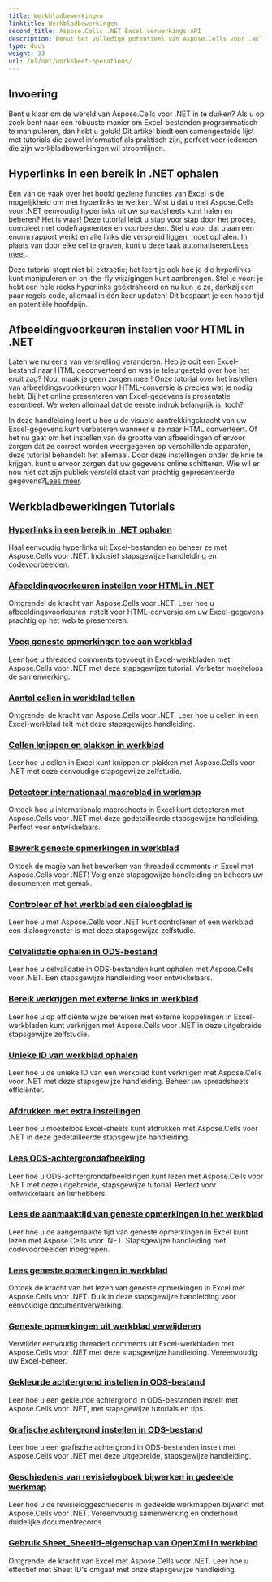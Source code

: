 ```yaml
---
title: Werkbladbewerkingen
linktitle: Werkbladbewerkingen
second_title: Aspose.Cells .NET Excel-verwerkings-API
description: Benut het volledige potentieel van Aspose.Cells voor .NET met deze praktische tutorials over werkbladbewerkingen en het verbeteren van uw Excel-bestanden.
type: docs
weight: 33
url: /nl/net/worksheet-operations/
---
```

## Invoering

Bent u klaar om de wereld van Aspose.Cells voor .NET in te duiken? Als u op zoek bent naar een robuuste manier om Excel-bestanden programmatisch te manipuleren, dan hebt u geluk! Dit artikel biedt een samengestelde lijst met tutorials die zowel informatief als praktisch zijn, perfect voor iedereen die zijn werkbladbewerkingen wil stroomlijnen.

## Hyperlinks in een bereik in .NET ophalen

 Een van de vaak over het hoofd geziene functies van Excel is de mogelijkheid om met hyperlinks te werken. Wist u dat u met Aspose.Cells voor .NET eenvoudig hyperlinks uit uw spreadsheets kunt halen en beheren? Het is waar! Deze tutorial leidt u stap voor stap door het proces, compleet met codefragmenten en voorbeelden. Stel u voor dat u aan een enorm rapport werkt en alle links die verspreid liggen, moet ophalen. In plaats van door elke cel te graven, kunt u deze taak automatiseren.[Lees meer](./get-hyperlinks-in-a-range/).

Deze tutorial stopt niet bij extractie; het leert je ook hoe je die hyperlinks kunt manipuleren en on-the-fly wijzigingen kunt aanbrengen. Stel je voor: je hebt een hele reeks hyperlinks geëxtraheerd en nu kun je ze, dankzij een paar regels code, allemaal in één keer updaten! Dit bespaart je een hoop tijd en potentiële hoofdpijn.

## Afbeeldingvoorkeuren instellen voor HTML in .NET

Laten we nu eens van versnelling veranderen. Heb je ooit een Excel-bestand naar HTML geconverteerd en was je teleurgesteld over hoe het eruit zag? Nou, maak je geen zorgen meer! Onze tutorial over het instellen van afbeeldingsvoorkeuren voor HTML-conversie is precies wat je nodig hebt. Bij het online presenteren van Excel-gegevens is presentatie essentieel. We weten allemaal dat de eerste indruk belangrijk is, toch?

In deze handleiding leert u hoe u de visuele aantrekkingskracht van uw Excel-gegevens kunt verbeteren wanneer u ze naar HTML converteert. Of het nu gaat om het instellen van de grootte van afbeeldingen of ervoor zorgen dat ze correct worden weergegeven op verschillende apparaten, deze tutorial behandelt het allemaal. Door deze instellingen onder de knie te krijgen, kunt u ervoor zorgen dat uw gegevens online schitteren. Wie wil er nou niet dat zijn publiek versteld staat van prachtig gepresenteerde gegevens?[Lees meer](./setting-image-preferences-for-html/).

## Werkbladbewerkingen Tutorials
### [Hyperlinks in een bereik in .NET ophalen](./get-hyperlinks-in-a-range/)
Haal eenvoudig hyperlinks uit Excel-bestanden en beheer ze met Aspose.Cells voor .NET. Inclusief stapsgewijze handleiding en codevoorbeelden.
### [Afbeeldingvoorkeuren instellen voor HTML in .NET](./setting-image-preferences-for-html/)
Ontgrendel de kracht van Aspose.Cells voor .NET. Leer hoe u afbeeldingsvoorkeuren instelt voor HTML-conversie om uw Excel-gegevens prachtig op het web te presenteren.
### [Voeg geneste opmerkingen toe aan werkblad](./add-threaded-comments/)
Leer hoe u threaded comments toevoegt in Excel-werkbladen met Aspose.Cells voor .NET met deze stapsgewijze tutorial. Verbeter moeiteloos de samenwerking.
### [Aantal cellen in werkblad tellen](./count-cells/)
Ontgrendel de kracht van Aspose.Cells voor .NET. Leer hoe u cellen in een Excel-werkblad telt met deze stapsgewijze handleiding.
### [Cellen knippen en plakken in werkblad](./cut-and-paste-cells/)
Leer hoe u cellen in Excel kunt knippen en plakken met Aspose.Cells voor .NET met deze eenvoudige stapsgewijze zelfstudie.
### [Detecteer internationaal macroblad in werkmap](./detect-international-macro-sheet/)
Ontdek hoe u internationale macrosheets in Excel kunt detecteren met Aspose.Cells voor .NET met deze gedetailleerde stapsgewijze handleiding. Perfect voor ontwikkelaars.
### [Bewerk geneste opmerkingen in werkblad](./edit-threaded-comments/)
Ontdek de magie van het bewerken van threaded comments in Excel met Aspose.Cells voor .NET! Volg onze stapsgewijze handleiding en beheers uw documenten met gemak.
### [Controleer of het werkblad een dialoogblad is](./check-dialog-sheet/)
Leer hoe u met Aspose.Cells voor .NET kunt controleren of een werkblad een dialoogvenster is met deze stapsgewijze zelfstudie.
### [Celvalidatie ophalen in ODS-bestand](./get-cell-validation-ods/)
Leer hoe u celvalidatie in ODS-bestanden kunt ophalen met Aspose.Cells voor .NET. Een stapsgewijze handleiding voor ontwikkelaars.
### [Bereik verkrijgen met externe links in werkblad](./get-range-with-external-links/)
Leer hoe u op efficiënte wijze bereiken met externe koppelingen in Excel-werkbladen kunt verkrijgen met Aspose.Cells voor .NET in deze uitgebreide stapsgewijze zelfstudie.
### [Unieke ID van werkblad ophalen](./get-worksheet-id/)
Leer hoe u de unieke ID van een werkblad kunt verkrijgen met Aspose.Cells voor .NET met deze stapsgewijze handleiding. Beheer uw spreadsheets efficiënter.
### [Afdrukken met extra instellingen](./print-sheet-with-settings/)
Leer hoe u moeiteloos Excel-sheets kunt afdrukken met Aspose.Cells voor .NET in deze gedetailleerde stapsgewijze handleiding.
### [Lees ODS-achtergrondafbeelding](./read-ods-background/)
Leer hoe u ODS-achtergrondafbeeldingen kunt lezen met Aspose.Cells voor .NET met deze uitgebreide, stapsgewijze tutorial. Perfect voor ontwikkelaars en liefhebbers.
### [Lees de aanmaaktijd van geneste opmerkingen in het werkblad](./read-threaded-comment-created-time/)
Leer hoe u de aangemaakte tijd van geneste opmerkingen in Excel kunt lezen met Aspose.Cells voor .NET. Stapsgewijze handleiding met codevoorbeelden inbegrepen.
### [Lees geneste opmerkingen in werkblad](./read-threaded-comments/)
Ontdek de kracht van het lezen van geneste opmerkingen in Excel met Aspose.Cells voor .NET. Duik in deze stapsgewijze handleiding voor eenvoudige documentverwerking.
### [Geneste opmerkingen uit werkblad verwijderen](./remove-threaded-comments/)
Verwijder eenvoudig threaded comments uit Excel-werkbladen met Aspose.Cells voor .NET met deze stapsgewijze handleiding. Vereenvoudig uw Excel-beheer.
### [Gekleurde achtergrond instellen in ODS-bestand](./set-ods-colored-background/)
Leer hoe u een gekleurde achtergrond in ODS-bestanden instelt met Aspose.Cells voor .NET, met stapsgewijze tutorials en tips.
### [Grafische achtergrond instellen in ODS-bestand](./set-ods-graphic-background/)
Leer hoe u een grafische achtergrond in ODS-bestanden instelt met Aspose.Cells voor .NET met deze uitgebreide, stapsgewijze handleiding.
### [Geschiedenis van revisielogboek bijwerken in gedeelde werkmap](./update-revision-log-history/)
Leer hoe u de revisieloggeschiedenis in gedeelde werkmappen bijwerkt met Aspose.Cells voor .NET. Vereenvoudig samenwerking en onderhoud duidelijke documentrecords.
### [Gebruik Sheet_SheetId-eigenschap van OpenXml in werkblad](./utilize-sheet-sheetid-property/)
Ontgrendel de kracht van Excel met Aspose.Cells voor .NET. Leer hoe u effectief met Sheet ID's omgaat met onze stapsgewijze handleiding.